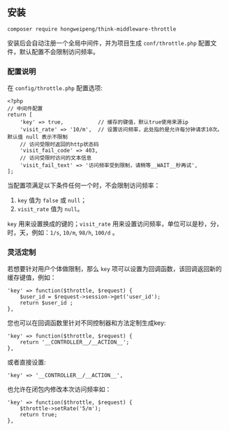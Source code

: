 ## 安装
```
composer require hongweipeng/think-middleware-throttle
```
安装后会自动注册一个全局中间件，并为项目生成 `conf/throttle.php` 配置文件，默认配置不会限制访问频率。
### 配置说明
在 `config/throttle.php` 配置选项:
```
<?php
// 中间件配置
return [
    'key' => true,           // 缓存的键值，默认true使用来源ip
    'visit_rate' => '10/m',  // 设置访问频率，此处指的是允许每分钟请求10次。默认值 null 表示不限制
    // 访问受限时返回的http状态码
    'visit_fail_code' => 403,
    // 访问受限时访问的文本信息
    'visit_fail_text' => '访问频率受到限制，请稍等__WAIT__秒再试', 
];
```

当配置项满足以下条件任何一个时，不会限制访问频率：
1. `key` 值为 `false` 或 `null`；
2. `visit_rate` 值为 `null`。

`key` 用来设置换成的键的；`visit_rate` 用来设置访问频率，单位可以是秒，分，时，天，例如：`1/s`, `10/m`, `98/h`, `100/d` 。

### 灵活定制
若想要针对用户个体做限制，那么 `key` 项可以设置为回调函数，该回调返回新的缓存键值，例如：
```
'key' => function($throttle, $request) {
    $user_id = $request->session->get('user_id');
    return $user_id ;
},
```
您也可以在回调函数里针对不同控制器和方法定制生成key:
```
'key' => function($throttle, $request) {
    return '__CONTROLLER__/__ACTION__';
},
```
或者直接设置:
```
'key' => '__CONTROLLER__/__ACTION__',
```

也允许在闭包内修改本次访问频率如：
```
'key' => function($throttle, $request) {
    $throttle->setRate('5/m');
    return true;
},
```